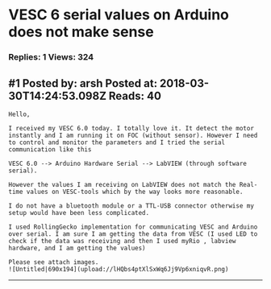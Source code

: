 # VESC 6 serial values on Arduino does not make sense

### Replies: 1 Views: 324

## \#1 Posted by: arsh Posted at: 2018-03-30T14:24:53.098Z Reads: 40

```
Hello, 

I received my VESC 6.0 today. I totally love it. It detect the motor instantly and I am running it on FOC (without sensor). However I need to control and monitor the parameters and I tried the serial communication like this 

VESC 6.0 --> Arduino Hardware Serial --> LabVIEW (through software serial). 

However the values I am receiving on LabVIEW does not match the Real-time values on VESC-tools which by the way looks more reasonable. 

I do not have a bluetooth module or a TTL-USB connector otherwise my setup would have been less complicated. 

I used RollingGecko implementation for communicating VESC and Arduino over serial. I am sure I am getting the data from VESC (I used LED to check if the data was receiving and then I used myRio , labview hardware, and I am getting the values) 

Please see attach images. 
![Untitled|690x194](upload://lHQbs4ptXlSxWq6Jj9Vp6xniqvR.png)
```

---
